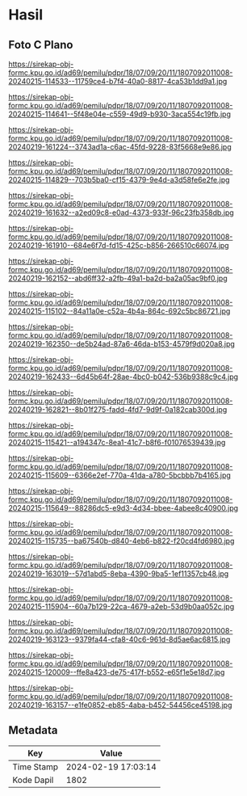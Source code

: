 # Hasil

## Foto C Plano

https://sirekap-obj-formc.kpu.go.id/ad69/pemilu/pdpr/18/07/09/20/11/1807092011008-20240215-114533--11759ce4-b7f4-40a0-8817-4ca53b1dd9a1.jpg

https://sirekap-obj-formc.kpu.go.id/ad69/pemilu/pdpr/18/07/09/20/11/1807092011008-20240215-114641--5f48e04e-c559-49d9-b930-3aca554c19fb.jpg

https://sirekap-obj-formc.kpu.go.id/ad69/pemilu/pdpr/18/07/09/20/11/1807092011008-20240219-161224--3743ad1a-c6ac-45fd-9228-83f5668e9e86.jpg

https://sirekap-obj-formc.kpu.go.id/ad69/pemilu/pdpr/18/07/09/20/11/1807092011008-20240215-114829--703b5ba0-cf15-4379-9e4d-a3d58fe6e2fe.jpg

https://sirekap-obj-formc.kpu.go.id/ad69/pemilu/pdpr/18/07/09/20/11/1807092011008-20240219-161632--a2ed09c8-e0ad-4373-933f-96c23fb358db.jpg

https://sirekap-obj-formc.kpu.go.id/ad69/pemilu/pdpr/18/07/09/20/11/1807092011008-20240219-161910--684e6f7d-fd15-425c-b856-266510c66074.jpg

https://sirekap-obj-formc.kpu.go.id/ad69/pemilu/pdpr/18/07/09/20/11/1807092011008-20240219-162152--abd6ff32-a2fb-49a1-ba2d-ba2a05ac9bf0.jpg

https://sirekap-obj-formc.kpu.go.id/ad69/pemilu/pdpr/18/07/09/20/11/1807092011008-20240215-115102--84a11a0e-c52a-4b4a-864c-692c5bc86721.jpg

https://sirekap-obj-formc.kpu.go.id/ad69/pemilu/pdpr/18/07/09/20/11/1807092011008-20240219-162350--de5b24ad-87a6-46da-b153-4579f9d020a8.jpg

https://sirekap-obj-formc.kpu.go.id/ad69/pemilu/pdpr/18/07/09/20/11/1807092011008-20240219-162433--6d45b64f-28ae-4bc0-b042-536b9388c9c4.jpg

https://sirekap-obj-formc.kpu.go.id/ad69/pemilu/pdpr/18/07/09/20/11/1807092011008-20240219-162821--8b01f275-fadd-4fd7-9d9f-0a182cab300d.jpg

https://sirekap-obj-formc.kpu.go.id/ad69/pemilu/pdpr/18/07/09/20/11/1807092011008-20240215-115421--a194347c-8ea1-41c7-b8f6-f01076539439.jpg

https://sirekap-obj-formc.kpu.go.id/ad69/pemilu/pdpr/18/07/09/20/11/1807092011008-20240215-115609--6366e2ef-770a-41da-a780-5bcbbb7b4165.jpg

https://sirekap-obj-formc.kpu.go.id/ad69/pemilu/pdpr/18/07/09/20/11/1807092011008-20240215-115649--88286dc5-e9d3-4d34-bbee-4abee8c40900.jpg

https://sirekap-obj-formc.kpu.go.id/ad69/pemilu/pdpr/18/07/09/20/11/1807092011008-20240215-115735--ba67540b-d840-4eb6-b822-f20cd4fd6980.jpg

https://sirekap-obj-formc.kpu.go.id/ad69/pemilu/pdpr/18/07/09/20/11/1807092011008-20240219-163019--57d1abd5-8eba-4390-9ba5-1ef11357cb48.jpg

https://sirekap-obj-formc.kpu.go.id/ad69/pemilu/pdpr/18/07/09/20/11/1807092011008-20240215-115904--60a7b129-22ca-4679-a2eb-53d9b0aa052c.jpg

https://sirekap-obj-formc.kpu.go.id/ad69/pemilu/pdpr/18/07/09/20/11/1807092011008-20240219-163123--9379fa44-cfa8-40c6-961d-8d5ae6ac6815.jpg

https://sirekap-obj-formc.kpu.go.id/ad69/pemilu/pdpr/18/07/09/20/11/1807092011008-20240215-120009--ffe8a423-de75-417f-b552-e65f1e5e18d7.jpg

https://sirekap-obj-formc.kpu.go.id/ad69/pemilu/pdpr/18/07/09/20/11/1807092011008-20240219-163157--e1fe0852-eb85-4aba-b452-54456ce45198.jpg


## Metadata

| Key        | Value               |
| ---------- | ------------------- |
| Time Stamp | 2024-02-19 17:03:14 |
| Kode Dapil | 1802                |




